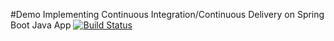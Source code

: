 #Demo
Implementing Continuous Integration/Continuous Delivery on Spring Boot Java App
[![Build Status](https://travis-ci.com/pavankrishnadev/demo.svg?branch=main)](https://travis-ci.com/github/pavankrishnadev/demo)